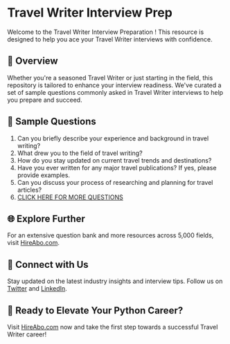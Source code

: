 # Travel Writer Interview Prep

Welcome to the Travel Writer Interview Preparation ! This resource is designed to help you ace your Travel Writer interviews with confidence.

## 🚀 Overview

Whether you're a seasoned Travel Writer or just starting in the field, this repository is tailored to enhance your interview readiness. We've curated a set of sample questions commonly asked in Travel Writer interviews to help you prepare and succeed.

## 📝 Sample Questions

1. Can you briefly describe your experience and background in travel writing?
2. What drew you to the field of travel writing?
3. How do you stay updated on current travel trends and destinations?
4. Have you ever written for any major travel publications? If yes, please provide examples.
5. Can you discuss your process of researching and planning for travel articles?
6. [CLICK HERE FOR MORE QUESTIONS](https://hireabo.com/job/8_0_25/Travel%20Writer)

## 🌐 Explore Further

For an extensive question bank and more resources across 5,000 fields, visit [HireAbo.com](https://www.hireabo.com).

## 📱 Connect with Us

Stay updated on the latest industry insights and interview tips. Follow us on [Twitter](https://twitter.com/hireabo) and [LinkedIn](https://www.linkedin.com/in/hire-abo-3609972a8/).

## 🚀 Ready to Elevate Your Python Career?

Visit [HireAbo.com](https://www.hireabo.com) now and take the first step towards a successful Travel Writer career!